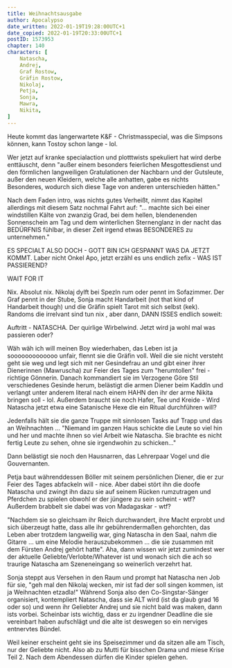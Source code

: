 ```yaml
---
title: Weihnachtsausgabe
author: Apocalypso
date_written: 2022-01-19T19:28:00UTC+1
date_copied: 2022-01-19T20:33:00UTC+1
postID: 1573953
chapter: 140
characters: [ 
    Natascha, 
    Andrej, 
    Graf Rostow,
    Gräfin Rostow,
    Nikolaj, 
    Petja,
    Sonja,
    Mawra,
    Nikita,
]
---
```

Heute kommt das langerwartete K&F - Christmasspecial, was die Simpsons können, kann Tostoy schon lange - lol.

Wer jetzt auf kranke specialaction und plotttwists spekuliert hat wird derbe enttäuscht, denn "außer einem besonders feierlichen Mesgottesdienst und den förmlichen langweiligen Gratulationen der Nachbarn und der Gutsleute, außer den neuen Kleidern, welche alle anhatten, gabe es nichts Besonderes, wodurch sich diese Tage von anderen unterschieden hätten."

Nach dem Faden intro, was nichts gutes Verheißt, nimmt das Kapitel allerdings mit diesem Satz nochmal Fahrt auf: "... machte sich bei einer windstillen Kälte von zwanzig Grad, bei dem hellen, blendenenden Sonnenschein am Tag und dem winterlichen Sternenglanz in der nacht das BEDÜRFNIS fühlbar, in dieser Zeit irgend etwas BESONDERES zu unternehmen."

ES SPECIALT ALSO DOCH - GOTT BIN ICH GESPANNT WAS DA JETZT KOMMT. Laber nicht Onkel Apo, jetzt erzähl es uns endlich zefix - WAS IST PASSIEREND?


WAIT FOR IT


Nix. Absolut nix. Nikolaj dylft bei Spezln rum oder pennt im Sofazimmer. Der Graf pennt in der Stube, Sonja macht Handarbeit (not that kind of Handarbeit though) und die Gräfin spielt Tarot mit sich selbst (kek). Randoms die irrelvant sind tun nix , aber dann, DANN ISSES endlich soweit:


Auftritt - NATASCHA. Der quirlige Wirbelwind. Jetzt wird ja wohl mal was passieren oder?

Wäh wäh ich will meinen Boy wiederhaben, das Leben ist ja sooooooooooooo unfair, flennt sie die Gräfin voll. Weil die sie nicht versteht geht sie weg und legt sich mit ner Gesindefrau an und gibt einer ihrer Dienerinnen (Mawruscha) zur Feier des Tages zum "herumtollen" frei - richtige Gönnerin. Danach kommandiert sie im Verzogene Göre Stil verschiedenes Gesinde herum, belästigt die armen Diener beim Kaddln und verlangt unter anderem literal nach einem HAHN den ihr der arme Nikita bringen soll - lol. Außerdem braucht sie noch Hafer, Tee und Kreide - Wird Natascha jetzt etwa eine Satanische Hexe die ein Ritual durchführen will?

Jedenfalls hält sie die ganze Truppe mit sinnlosen Tasks auf Trapp und das an Weihnachten ... "Niemand im ganzen Haus schickte die Leute so viel hin und her und machte ihnen so viel Arbeit wie Natascha. Sie brachte es nicht fertig Leute zu sehen, ohne sie irgendwohin zu schicken..."

Dann belästigt sie noch den Hausnarren, das Lehrerpaar Vogel und die Gouvernanten.

Petja baut währenddessen Böller mit seinem persönlichen Diener, die er zur Feier des Tages abfackeln will - nice. Aber dabei stört ihn die doofe Natascha und zwingt ihn dazu sie auf seinem Rücken rumzutragen und Pferdchen zu spielen obwohl er der jüngere zu sein scheint - wtf? Außerdem brabbelt sie dabei was von Madagaskar - wtf?

"Nachdem sie so gleichsam ihr Reich durchwandert, ihre Macht erprobt und sich überzeugt hatte, dass alle ihr gebührendermaßen gehorchten, das Leben aber trotzdem langweilig war, ging Natascha in den Saal, nahm die Gitarre ... um eine Melodie herauszubekommen ... die sie zusammen mit dem Fürsten Andrej gehört hatte". Aha, dann wissen wir jetzt zumindest wer der aktuelle Geliebte/Verlobte/Whatever ist und wonach sich die ach so traurige Natascha am Szeneneingang so weinerlich verzehrt hat.

Sonja steppt aus Versehen in den Raum und prompt hat Natascha nen Job für sie, "geh mal den Nikolaj wecken, mir ist fad der soll singen kommen, ist ja Weihnachten etzadla!" Während Sonja also den Co-Singstar-Sänger organisiert, kontempliert Natascha, dass sie ALT wird (ist da glaub grad 16 oder so) und wenn ihr Geliebter Andrej und sie nicht bald was maken, dann ists vorbei. Scheinbar ists wichtig, dass er zu irgendner Deadline die sie vereinbart haben aufschlägt und die alte ist deswegen so ein nerviges entnervtes Bündel.

Weil keiner erscheint geht sie ins Speisezimmer und da sitzen alle am Tisch, nur der Geliebte nicht. Also ab zu Mutti für bisschen Drama und miese Krise Teil 2. Nach dem Abendessen dürfen die Kinder spielen gehen.